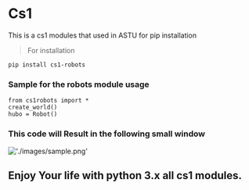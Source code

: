 # Cs1 
This is a cs1 modules that used in ASTU for pip installation

> For installation  

```
pip install cs1-robots
```
### Sample for the robots module usage 

```
from cs1robots import *
create_world()
hubo = Robot()
```

### This code will Result in the following small window

!['./images/sample.png'](./images/sample.png)

## Enjoy Your life with python 3.x all cs1 modules.